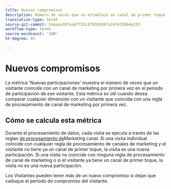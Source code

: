 ```yaml
---
title: Nuevos compromisos
description: Número de veces que se establece un canal de primer toque.
translation-type: tm+mt
source-git-commit: 54aeaa35fea8f725c87030936fa24f415064e333
workflow-type: tm+mt
source-wordcount: '148'
ht-degree: 0%

---
```



# Nuevos compromisos

La métrica &#39;Nuevas participaciones&#39; muestra el número de veces que un visitante coincide con un canal de marketing por primera vez en el período de participación de ese visitante. Esta métrica es útil cuando desea comparar cualquier dimensión con un visitante que coincida con una regla de procesamiento de canal de marketing por primera vez.

## Cómo se calcula esta métrica

Durante el procesamiento de datos, cada visita se ejecuta a través de las reglas [de procesamiento de](../c-marketing-channels/c-rules.md)Marketing canal. Si una visita individual coincide con cualquier regla de procesamiento de canales de marketing y el visitante no tiene ya un canal de primer toque, la visita es una nueva participación. Si una visita no coincide con ninguna regla de procesamiento de canal de marketing o si el visitante ya tiene un canal de primer toque, la visita no es una nueva participación.

Los Visitantes pueden tener más de un nuevo compromiso si dejan que caduque el período de compromiso del visitante.